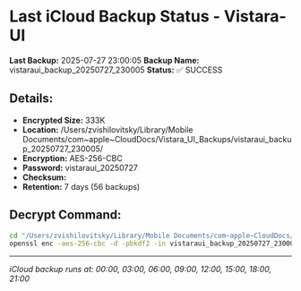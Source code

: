 # Last iCloud Backup Status - Vistara-UI

**Last Backup:** 2025-07-27 23:00:05
**Backup Name:** vistaraui_backup_20250727_230005
**Status:** ✅ SUCCESS

## Details:
- **Encrypted Size:** 333K
- **Location:** /Users/zvishilovitsky/Library/Mobile Documents/com~apple~CloudDocs/Vistara_UI_Backups/vistaraui_backup_20250727_230005/
- **Encryption:** AES-256-CBC
- **Password:** vistaraui_20250727
- **Checksum:** 
- **Retention:** 7 days (56 backups)

## Decrypt Command:
```bash
cd "/Users/zvishilovitsky/Library/Mobile Documents/com~apple~CloudDocs/Vistara_UI_Backups/vistaraui_backup_20250727_230005"
openssl enc -aes-256-cbc -d -pbkdf2 -in vistaraui_backup_20250727_230005.tar.gz.enc -out code.tar.gz -k "vistaraui_20250727"
```

---
*iCloud backup runs at: 00:00, 03:00, 06:00, 09:00, 12:00, 15:00, 18:00, 21:00*
